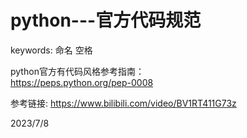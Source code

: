 # python---官方代码规范

keywords: 命名 空格  

python官方有代码风格参考指南：  
https://peps.python.org/pep-0008  


参考链接: https://www.bilibili.com/video/BV1RT411G73z  


2023/7/8  
